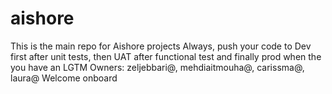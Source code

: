 # aishore
This is the main repo for Aishore projects
Always, push your code to Dev first after unit tests, then UAT after functional test and finally prod when the you have an LGTM
Owners: zeljebbari@, mehdiaitmouha@, carissma@, laura@
Welcome onboard 
